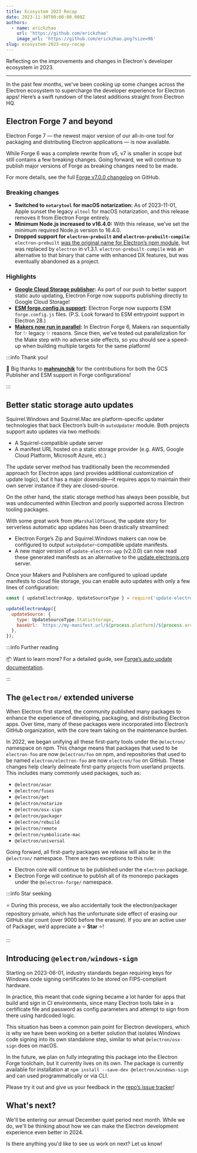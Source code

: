 ```yaml
---
title: Ecosystem 2023 Recap
date: 2023-11-30T00:00:00.000Z
authors:
  - name: erickzhao
    url: 'https://github.com/erickzhao'
    image_url: 'https://github.com/erickzhao.png?size=96'
slug: ecosystem-2023-eoy-recap
---
```


Reflecting on the improvements and changes in Electron's developer ecosystem in 2023.

---

In the past few months, we've been cooking up some changes across the Electron ecosystem to supercharge the developer experience for Electron apps! Here’s a swift rundown of the latest additions straight from Electron HQ.

## Electron Forge 7 and beyond

Electron Forge 7 — the newest major version of our all-in-one tool for packaging and distributing Electron applications — is now available.

While Forge 6 was a complete rewrite from v5, v7 is smaller in scope but still contains a few breaking changes. Going forward, we will continue to publish major versions of Forge as breaking changes need to be made.

For more details, see the full [Forge v7.0.0 changelog](https://github.com/electron/forge/releases/tag/v7.0.0) on GitHub.

### Breaking changes

- **Switched to `notarytool` for macOS notarization:** As of 2023-11-01, Apple sunset the legacy `altool` for macOS notarization, and this release removes it from Electron Forge entirely.
- **Minimum Node.js increased to v16.4.0:** With this release, we’ve set the minimum required Node.js version to 16.4.0.
- **Dropped support for `electron-prebuilt` and `electron-prebuilt-compile`**: `electron-prebuilt` [was the original name for Electron’s npm module](https://www.electronjs.org/blog/npm-install-electron), but was replaced by `electron` in v1.3.1. `electron-prebuilt-compile` was an alternative to that binary that came with enhanced DX features, but was eventually abandoned as a project.

### Highlights

- **[Google Cloud Storage publisher](https://github.com/electron/forge/pull/2100):** As part of our push to better support static auto updating, Electron Forge now supports publishing directly to Google Cloud Storage!
- **[ESM forge.config.js support](https://github.com/electron/forge/pull/3358):** Electron Forge now supports ESM `forge.config.js` files. (P.S. Look forward to ESM entrypoint support in Electron 28.)
- **[Makers now run in parallel](https://github.com/electron/forge/pull/3363):** In Electron Forge 6, Makers ran sequentially for ✨ legacy ✨ reasons. Since then, we’ve tested out parallelization for the Make step with no adverse side effects, so you should see a speed-up when building multiple targets for the same platform!

:::info Thank you!

🙇 Big thanks to **[mahnunchik](https://github.com/mahnunchik)** for the contributions for both the GCS Publisher and ESM support in Forge configurations!

:::

## Better static storage auto updates

Squirrel.Windows and Squirrel.Mac are platform-specific updater technologies that back Electron’s built-in `autoUpdater` module. Both projects support auto updates via two methods:

- A Squirrel-compatible update server
- A manifest URL hosted on a static storage provider (e.g. AWS, Google Cloud Platform, Microsoft Azure, etc.)

The update server method has traditionally been the recommended approach for Electron apps (and provides additional customization of update logic), but it has a major downside—it requires apps to maintain their own server instance if they are closed-source.

On the other hand, the static storage method has always been possible, but was undocumented within Electron and poorly supported across Electron tooling packages.

With some great work from `@MarshallOfSound`, the update story for serverless automatic app updates has been drastically streamlined:

- Electron Forge’s Zip and Squirrel.Windows makers can now be configured to output `autoUpdater`-compatible update manifests.
- A new major version of `update-electron-app` (v2.0.0) can now read these generated manifests as an alternative to the [update.electronjs.org](https://update.electronjs.org) server.

Once your Makers and Publishers are configured to upload update manifests to cloud file storage, you can enable auto updates with only a few lines of configuration:

```jsx
const { updateElectronApp, UpdateSourceType } = require('update-electron-app');

updateElectronApp({
  updateSource: {
    type: UpdateSourceType.StaticStorage,
    baseUrl: `https://my-manifest.url/${process.platform}/${process.arch}`,
  },
});
```

:::info Further reading

📦 Want to learn more? For a detailed guide, see [Forge’s auto update documentation](https://www.electronforge.io/advanced/auto-update).

:::

## The `@electron/` extended universe

When Electron first started, the community published many packages to enhance the experience of developing, packaging, and distributing Electron apps. Over time, many of these packages were incorporated into Electron’s GitHub organization, with the core team taking on the maintenance burden.

In 2022, we began unifying all these first-party tools under the `@electron/` namespace on npm. This change means that packages that used to be `electron-foo` are now `@electron/foo` on npm, and repositories that used to be named `electron/electron-foo` are now `electron/foo` on GitHub. These changes help clearly delineate first-party projects from userland projects. This includes many commonly used packages, such as:

- `@electron/asar`
- `@electron/fuses`
- `@electron/get`
- `@electron/notarize`
- `@electron/osx-sign`
- `@electron/packager`
- `@electron/rebuild`
- `@electron/remote`
- `@electron/symbolicate-mac`
- `@electron/universal`

Going forward, all first-party packages we release will also be in the `@electron/` namespace. There are two exceptions to this rule:

- Electron core will continue to be published under the `electron` package.
- Electron Forge will continue to publish all of its monorepo packages under the `@electron-forge/` namespace.

:::info Star seeking

⭐ During this process, we also accidentally took the electron/packager repository private, which has the unfortunate side effect of erasing our GitHub star count (over 9000 before the erasure). If you are an active user of Packager, we’d appreciate a ⭐ **Star** ⭐!

:::

## Introducing `@electron/windows-sign`

Starting on 2023-06-01, industry standards began requiring keys for Windows code signing certificates to be stored on FIPS-compliant hardware.

In practice, this meant that code signing became a lot harder for apps that build and sign in CI environments, since many Electron tools take in a certificate file and password as config parameters and attempt to sign from there using hardcoded logic.

This situation has been a common pain point for Electron developers, which is why we have been working on a better solution that isolates Windows code signing into its own standalone step, similar to what `@electron/osx-sign` does on macOS.

In the future, we plan on fully integrating this package into the Electron Forge toolchain, but it currently lives on its own. The package is currently available for installation at `npm install --save-dev @electron/windows-sign` and can used programmatically or via CLI.

Please try it out and give us your feedback in the [repo’s issue tracker](https://github.com/electron/windows-sign/issues)!

## What's next?

We'll be entering our annual December quiet period next month. While we do, we'll be thinking about how we can make the Electron development experience even better in 2024.

Is there anything you'd like to see us work on next? Let us know!
